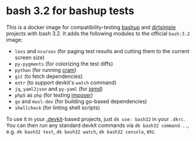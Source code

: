# bash 3.2 for bashup tests

This is a docker image for compatibility-testing [bashup](https://github.com/bashup/) and [dirtsimple](https://github.com/dirtsimple/) projects with bash 3.2.  It adds the following modules to the official `bash:3.2` image:

* `less` and `ncurses` (for paging test results and cutting them to the current screen size)
* `py-pygments` (for colorizing the test diffs)
* `python` (for running [cram](https://bitheap.org/cram))
* `git` (to fetch dependencies)
* `entr` (to support devkit's `watch` command)
* `jq`, `yaml2json` and `py-yaml` (for [jqmd](https://github.com/bashup/jqmd))
* `php5` as `php` (for testing [imposer](https://github.com/dirtsimple/imposer))
* `go` and `musl-dev` (for building go-based dependencies)
* `shellcheck` (for linting shell scripts)

To use it in your [.devkit](https://github.com/bashup/.devkit)-based projects, just `dk use: bash32` in your `.dkrc`.  You can then run any standard devkit commands via `dk bash32 command...`, e.g. `dk bash32 test`, `dk bash32 watch`, `dk bash32 console`, etc.